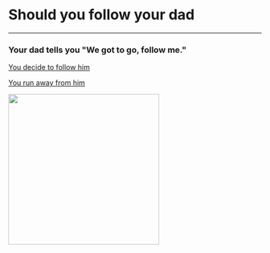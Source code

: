 # Should you follow your dad
---

### Your dad tells you "We got to go, follow me."

[You decide to follow him](following.md)

[You run away from him](run.md)

<img src="https://github.com/fatjond0413/CYOA/assets/146867501/d24991f6-f17f-4f00-9809-faadf295ff3a" img align="topright" width="300" height="300">
